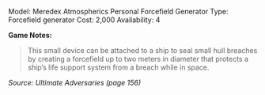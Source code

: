Model: Meredex Atmospherics Personal Forcefield
Generator
Type: Forcefield generator
Cost: 2,000
Availability: 4

**Game Notes:** 
> This small device can be attached to a ship to seal small hull breaches by creating a forcefield up to two meters in diameter that protects a ship’s life support system from a breach while in space.

*Source: Ultimate Adversaries (page 156)*
